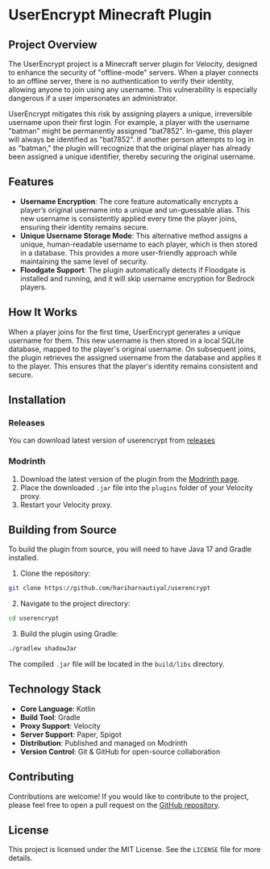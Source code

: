 # UserEncrypt Minecraft Plugin

## Project Overview
The UserEncrypt project is a Minecraft server plugin for Velocity, designed to enhance the security of "offline-mode" servers. When a player connects to an offline server, there is no authentication to verify their identity, allowing anyone to join using any username. This vulnerability is especially dangerous if a user impersonates an administrator.

UserEncrypt mitigates this risk by assigning players a unique, irreversible username upon their first login. For example, a player with the username "batman" might be permanently assigned "bat7852". In-game, this player will always be identified as "bat7852". If another person attempts to log in as "batman," the plugin will recognize that the original player has already been assigned a unique identifier, thereby securing the original username.

## Features

- **Username Encryption**: The core feature automatically encrypts a player’s original username into a unique and un-guessable alias. This new username is consistently applied every time the player joins, ensuring their identity remains secure.
- **Unique Username Storage Mode**: This alternative method assigns a unique, human-readable username to each player, which is then stored in a database. This provides a more user-friendly approach while maintaining the same level of security.
- **Floodgate Support**: The plugin automatically detects if Floodgate is installed and running, and it will skip username encryption for Bedrock players.

## How It Works
When a player joins for the first time, UserEncrypt generates a unique username for them. This new username is then stored in a local SQLite database, mapped to the player's original username. On subsequent joins, the plugin retrieves the assigned username from the database and applies it to the player. This ensures that the player's identity remains consistent and secure.

## Installation
### Releases
You can download latest version of userencrypt from [releases](https://github.com/harihar-nautiyal/userencrypt/releases)

### Modrinth
1. Download the latest version of the plugin from the [Modrinth page](https://harihar.site/projects/userencrypt).
2. Place the downloaded `.jar` file into the `plugins` folder of your Velocity proxy.
3. Restart your Velocity proxy.

## Building from Source
To build the plugin from source, you will need to have Java 17 and Gradle installed.

1. Clone the repository:
```bash
git clone https://github.com/hariharnautiyal/userencrypt
```
2. Navigate to the project directory:
```bash
cd userencrypt
```
3. Build the plugin using Gradle:
```bash
./gradlew shadowJar
```
The compiled `.jar` file will be located in the `build/libs` directory.

## Technology Stack

- **Core Language**: Kotlin
- **Build Tool**: Gradle
- **Proxy Support**: Velocity
- **Server Support**: Paper, Spigot
- **Distribution**: Published and managed on Modrinth
- **Version Control**: Git & GitHub for open-source collaboration

## Contributing
Contributions are welcome! If you would like to contribute to the project, please feel free to open a pull request on the [GitHub repository](https.github.com/your-username/userencrypt).

## License
This project is licensed under the MIT License. See the `LICENSE` file for more details.
